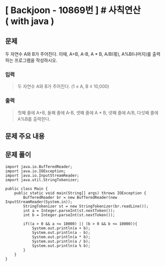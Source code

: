 # \[ Backjoon - 10869번 \] # 사칙연산 ( with java )
## 문제
두 자연수 A와 B가 주어진다. 이때, A+B, A-B, A * B, A/B(몫), A%B(나머지)를 출력하는 프로그램을 작성하시오.
### 입력
>
>두 자연수 A와 B가 주어진다. (1 ≤ A, B ≤ 10,000)
>
### 출력
>
>첫째 줄에 A+B, 둘째 줄에 A-B, 셋째 줄에 A * B, 넷째 줄에 A/B, 다섯째 줄에 A%B를 출력한다.
>


## 문제 주요 내용
## 문제 풀이

```
import java.io.BufferedReader;  
import java.io.IOException;  
import java.io.InputStreamReader;  
import java.util.StringTokenizer;  
  
public class Main {  
    public static void main(String[] args) throws IOException {  
        BufferedReader br = new BufferedReader(new InputStreamReader(System.in));  
        StringTokenizer st = new StringTokenizer(br.readLine());  
        int a = Integer.parseInt(st.nextToken());  
        int b = Integer.parseInt(st.nextToken());  
  
        if((a > 0 && a <= 10000) || (b > 0 && b <= 10000)){  
            System.out.println(a + b);  
            System.out.println(a - b);  
            System.out.println(a * b);  
            System.out.println(a / b);  
            System.out.println(a % b);  
        }  
    }  
}
```